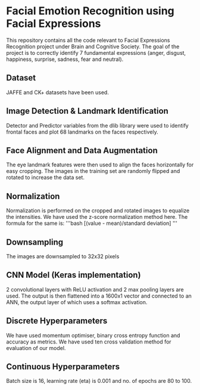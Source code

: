 # Facial Emotion Recognition using Facial Expressions
This repository contains all the code relevant to Facial Expressions Recognition project under Brain and Cognitive Society. The goal of the project is to correctly identify 7 fundamental expressions (anger, disgust, happiness, surprise, sadness, fear and neutral).
## Dataset
JAFFE and CK+ datasets have been used.
## Image Detection & Landmark Identification
Detector and Predictor variables from the dlib library were used to identify frontal faces and plot 68 landmarks on the faces respectively.
## Face Alignment and Data Augmentation
The eye landmark features were then used to align the faces horizontally for easy cropping. The images in the training set are randomly flipped and rotated to increase the data set.
## Normalization
Normalization is performed on the cropped and rotated images to equalize the intensities. We have used the z-score normalization method here. The formula for the same is:
'''bash
[(value - mean)/standard deviation]
'''
## Downsampling
The images are downsampled to 32x32 pixels
## CNN Model (Keras implementation)
2 convolutional layers with ReLU activation and 2 max pooling layers are used. The output is then flattened into a 1600x1 vector and connected to an ANN, the output layer of which uses a softmax activation.
## Discrete Hyperparameters
We have used momentum optimiser, binary cross entropy function and accuracy as metrics. We have used ten cross validation method for evaluation of our model.
## Continuous Hyperparameters
Batch size is 16, learning rate (eta) is 0.001 and no. of epochs are 80 to 100.

